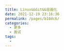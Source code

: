 ```yaml
---
title: Linux&&Git&&容器化
date: 2021-12-19 23:16:36
permalink: /pages/b18dc6/
categories:
  - 更多
  - 面试
tags:
  - 
---
```


